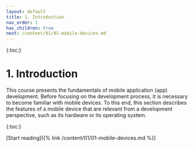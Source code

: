 ```yaml
---
layout: default
title: 1. Introduction
nav_order: 1
has_children: true
next: /content/01/01-mobile-devices.md
---
```


{:toc:}

# 1. Introduction

This course presents the fundamentals of mobile application (app) development. Before focusing on the development process, it is necessary to become familiar with mobile devices. To this end, this section describes the features of a mobile device that are relevant from a development perspective, such as its hardware or its operating system.

{:toc:}

[Start reading]({% link /content/01/01-mobile-devices.md %}) 
